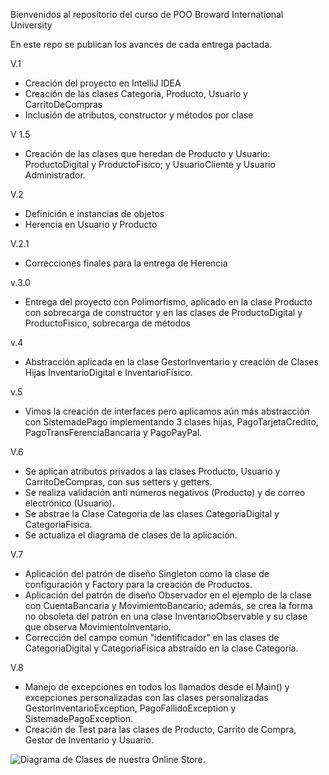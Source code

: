 Bienvenidos al repositorio del curso de POO
Broward International University

En este repo se publican los avances de cada entrega pactada.

V.1
- Creación del proyecto en IntelliJ IDEA
- Creación de las clases Categoria, Producto, Usuario y CarritoDeCompras
- Inclusión de atributos, constructor y métodos por clase
 
V 1.5
- Creación de las clases que heredan de Producto y Usuario: ProductoDigital y ProductoFisico; y UsuarioCliente y Usuario Administrador.

V.2
- Definición e instancias de objetos
- Herencia en Usuario y Producto

V.2.1
- Correcciones finales para la entrega de Herencia

v.3.0
- Entrega del proyecto con Polimorfismo, aplicado en la clase Producto con sobrecarga de constructor y en las clases de ProductoDigital y ProductoFisico, sobrecarga de métodos

v.4
- Abstracción aplicada en la clase GestorInventario y creación de Clases Hijas InventarioDigital e InventarioFísico.

v.5
- Vimos la creación de interfaces pero aplicamos aún más abstracción con SistemadePago implementando 3 clases hijas, PagoTarjetaCredito, PagoTransFerenciaBancaria y PagoPayPal.

V.6 
- Se aplican atributos privados a las clases Producto, Usuario y CarritoDeCompras, con sus setters y getters.
- Se realiza validación anti números negativos (Producto) y de correo electrónico (Usuario).
- Se abstrae la Clase Categoria de las clases CategoriaDigital y CategoriaFisica.
- Se actualiza el diagrama de clases de la aplicación.

V.7
- Aplicación del patrón de diseño Singleton como la clase de configuración y Factory para la creación de Productos.
- Aplicación del patrón de diseño Observador en el ejemplo de la clase con CuentaBancaria y MovimientoBancario; además, se crea la forma no obsoleta del patrón en una clase InventarioObservable y su clase que observa MovimientoInventario.
- Corrección del campo común "identificador" en las clases de CategoriaDigital y CategoriaFisica abstraído en la clase Categoría.

V.8
- Manejo de excepciones en todos los llamados desde el Main() y excepciones personalizadas con las clases personalizadas GestorInventarioException, PagoFallidoException y SistemadePagoException.
- Creación de Test para las clases de Producto, Carrito de Compra, Gestor de Inventario y Usuario.

![Diagrama de Clases de nuestra Online Store.](img/diagrama-clases.png)
